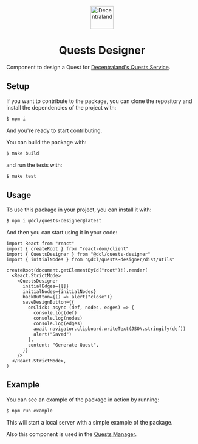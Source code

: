 <p align="center">
  <a href="https://decentraland.org">
    <img alt="Decentraland" src="https://decentraland.org/images/logo.png" width="60" />
  </a>
</p>
<h1 align="center">
  Quests Designer
</h1>

Component to design a Quest for [Decentraland's Quests Service](https://github.com/decentraland/quests-designer).

## Setup

If you want to contribute to the package, you can clone the repository and install the dependencies of the project with:

```bash
$ npm i
```

And you're ready to start contributing.


You can build the package with:

```bash
$ make build
```

and run the tests with:

```bash
$ make test
```

## Usage

To use this package in your project, you can install it with:

```bash
$ npm i @dcl/quests-designer@latest
```

And then you can start using it in your code:

```tsx
import React from "react"
import { createRoot } from "react-dom/client"
import { QuestsDesigner } from "@dcl/quests-designer"
import { initialNodes } from "@dcl/quests-designer/dist/utils"

createRoot(document.getElementById("root")!).render(
  <React.StrictMode>
    <QuestsDesigner
      initialEdges={[]}
      initialNodes={initialNodes}
      backButton={() => alert("close")}
      saveDesignButton={{
        onClick: async (def, nodes, edges) => {
          console.log(def)
          console.log(nodes)
          console.log(edges)
          await navigator.clipboard.writeText(JSON.stringify(def))
          alert("Saved")
        },
        content: "Generate Quest",
      }}
    />
  </React.StrictMode>,
)
```

## Example

You can see an example of the package in action by running:

```bash
$ npm run example
```

This will start a local server with a simple example of the package. 

Also this component is used in the [Quests Manager](https://github.com/decentraland/quests-manager).

